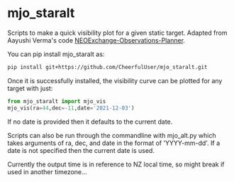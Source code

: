 mjo_staralt
===========
Scripts to make a quick visibility plot for a given static target. Adapted from Aayushi Verma's code [NEOExchange-Observations-Planner](https://github.com/awesomecosmos/NEOExchange-Observations-Planner).

You can pip install mjo_staralt as:
```bash
pip install git+https://github.com/CheerfulUser/mjo_staralt.git
```

Once it is successfully installed, the visibility curve can be plotted for any target with just:
```python
from mjo_staralt import mjo_vis
mjo_vis(ra=44,dec=-11,date='2021-12-03')
```
If no date is provided then it defaults to the current date. 

Scripts can also be run through the commandline with mjo_alt.py which takes arguments of ra, dec, and date in the format of 'YYYY-mm-dd'. If a date is not specified then the current date is used.

Currently the output time is in reference to NZ local time, so might break if used in another timezone...
